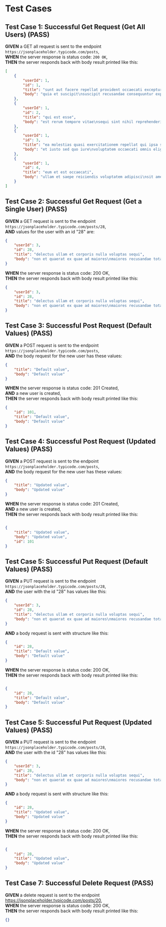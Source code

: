 ﻿
# Test Cases

## Test Case 1: Successful Get Request (Get All Users) (PASS)

**GIVEN** a GET all request is sent to the endpoint `https://jsonplaceholder.typicode.com/posts`,  
**WHEN** the server response is status code: `200 OK`,  
**THEN** the server responds back with body result printed like this:

```json
[
    {
        "userId": 1,
        "id": 1,
        "title": "sunt aut facere repellat provident occaecati excepturi optio reprehenderit",
        "body": "quia et suscipit\nsuscipit recusandae consequuntur expedita et cum\nreprehenderit molestiae ut ut quas totam\nnostrum rerum est autem sunt rem eveniet architecto"
    },
    {
        "userId": 1,
        "id": 2,
        "title": "qui est esse",
        "body": "est rerum tempore vitae\nsequi sint nihil reprehenderit dolor beatae ea dolores neque\nfugiat blanditiis voluptate porro vel nihil molestiae ut reiciendis\nqui aperiam non debitis possimus qui neque nisi nulla"
    },
    {
        "userId": 1,
        "id": 3,
        "title": "ea molestias quasi exercitationem repellat qui ipsa sit aut",
        "body": "et iusto sed quo iure\nvoluptatem occaecati omnis eligendi aut ad\nvoluptatem doloribus vel accusantium quis pariatur\nmolestiae porro eius odio et labore et velit aut"
    },
    {
        "userId": 1,
        "id": 4,
        "title": "eum et est occaecati",
        "body": "ullam et saepe reiciendis voluptatem adipisci\nsit amet autem assumenda provident rerum culpa\nquis hic commodi nesciunt rem tenetur doloremque ipsam iure\nquis sunt voluptatem rerum illo velit"
    }
]
```

## Test Case 2: Successful Get Request (Get a Single User) (PASS)

**GIVEN** a GET request is sent to the endpoint `https://jsonplaceholder.typicode.com/posts/28`,  
**AND** values for the user with an id "28" are:

```json
{
    "userId": 3,
    "id": 28,
    "title": "delectus ullam et corporis nulla voluptas sequi",
    "body": "non et quaerat ex quae ad maiores\nmaiores recusandae totam aut blanditiis mollitia quas illo\nut voluptatibus voluptatem\nsimilique nostrum eum"
}
```
**WHEN** the server response is status code: 200 OK,   
**THEN** the server responds back with body result printed like this:

```json
{
    "userId": 3,
    "id": 28,
    "title": "delectus ullam et corporis nulla voluptas sequi",
    "body": "non et quaerat ex quae ad maiores\nmaiores recusandae totam aut blanditiis mollitia quas illo\nut voluptatibus voluptatem\nsimilique nostrum eum"
}
```

## Test Case 3: Successful Post Request (Default Values) (PASS)

**GIVEN** a POST request is sent to the endpoint `https://jsonplaceholder.typicode.com/posts`,  
**AND** the body request for the new user has these values:

```json
{
    "title": "Default value",
    "body": "Default value"
}
```
**WHEN** the server response is status code: 201 Created,  
**AND** a new user is created,  
**THEN** the server responds back with body result printed like this:

```json
{
    "id": 101,
    "title": "Default value",
    "body": "Default value"
}
```

## Test Case 4: Successful Post Request (Updated Values) (PASS)

**GIVEN** a POST request is sent to the endpoint `https://jsonplaceholder.typicode.com/posts`,          
**AND** the body request for the new user has these values:

```json
{
    "title": "Updated value",
    "body": "Updated value"
}
```
**WHEN** the server response is status code: 201 Created,    
**AND** a new user is created,   
**THEN** the server responds back with body result printed like this:    

```json

{
    "title": "Updated value",
    "body": "Updated value",
    "id": 101
}
```

## Test Case 5: Successful Put Request (Default Values) (PASS)

**GIVEN** a PUT request is sent to the endpoint `https://jsonplaceholder.typicode.com/posts/28`,  
**AND** the user with the id "28" has values like this:

```json
{
    "userId": 3,
    "id": 28,
    "title": "delectus ullam et corporis nulla voluptas sequi",
    "body": "non et quaerat ex quae ad maiores\nmaiores recusandae totam aut blanditiis mollitia quas illo\nut voluptatibus voluptatem\nsimilique nostrum eum"
}
```
**AND** a body request is sent with structure like this:

```json
{
    "id": 28,
    "title": "Default value",
    "body": "Default value"
}
```
**WHEN** the server response is status code: 200 OK,   
**THEN** the server responds back with body result printed like this:

```json

{
    "id": 28,
    "title": "Default value",
    "body": "Default value"
}
```

## Test Case 5: Successful Put Request (Updated Values) (PASS)

**GIVEN** a PUT request is sent to the endpoint `https://jsonplaceholder.typicode.com/posts/28`,  
**AND** the user with the id "28" has values like this:

```json
{
    "userId": 3,
    "id": 28,
    "title": "delectus ullam et corporis nulla voluptas sequi",
    "body": "non et quaerat ex quae ad maiores\nmaiores recusandae totam aut blanditiis mollitia quas illo\nut voluptatibus voluptatem\nsimilique nostrum eum"
}
```
**AND** a body request is sent with structure like this:

```json
{
    "id": 28,
    "title": "Updated value",
    "body": "Updated value"
}
```
**WHEN** the server response is status code: 200 OK,   
**THEN** the server responds back with body result printed like this:

```json

{
    "id": 28,
    "title": "Updated value",
    "body": "Updated value"
}
```

## Test Case 7: Successful Delete Request (PASS)  
**GIVEN** a delete request is sent to the endpoint https://jsonplaceholder.typicode.com/posts/20,   
**WHEN** the server response is status code: 200 OK,     
**THEN** the server responds back with body result printed like this:
```json
{}
```

